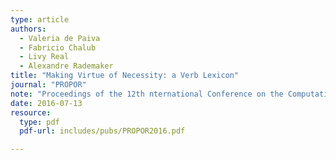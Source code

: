 ```yaml
---
type: article
authors:
  - Valeria de Paiva
  - Fabricio Chalub
  - Livy Real
  - Alexandre Rademaker
title: "Making Virtue of Necessity: a Verb Lexicon"
journal: "PROPOR"
note: "Proceedings of the 12th nternational Conference on the Computational Processing of Portuguese, 13-15 July 2016, Tomar, Portugal"
date: 2016-07-13
resource:
  type: pdf
  pdf-url: includes/pubs/PROPOR2016.pdf

---
```


